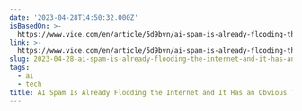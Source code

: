 ```yaml
---
date: '2023-04-28T14:50:32.000Z'
isBasedOn: >-
  https://www.vice.com/en/article/5d9bvn/ai-spam-is-already-flooding-the-internet-and-it-has-an-obvious-tell?fbclid=IwAR0L6DLNipIeFoDEqM0bIop5-0Dah_Bhj0_zNGZWJJcdvKJkStr59gP-SsY
link: >-
  https://www.vice.com/en/article/5d9bvn/ai-spam-is-already-flooding-the-internet-and-it-has-an-obvious-tell?fbclid=IwAR0L6DLNipIeFoDEqM0bIop5-0Dah_Bhj0_zNGZWJJcdvKJkStr59gP-SsY
slug: 2023-04-28-ai-spam-is-already-flooding-the-internet-and-it-has-an-obvious-tell
tags:
  - ai
  - tech
title: AI Spam Is Already Flooding the Internet and It Has an Obvious Tell
---
```


